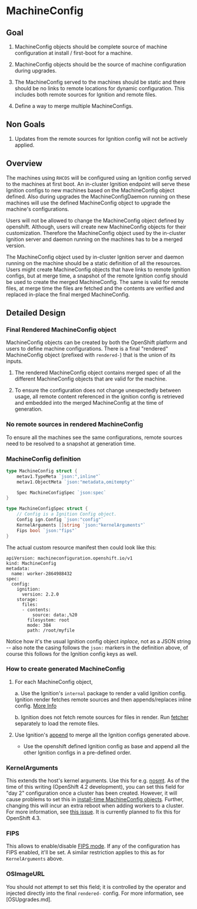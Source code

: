 # MachineConfig

## Goal

1. MachineConfig objects should be complete source of machine configuration at install / first-boot for a machine.

2. MachineConfig objects should be the source of machine configuration during upgrades.

3. The MachineConfig served to the machines should be static and there should be no links to remote locations for dynamic configuration. This includes both remote sources for Ignition and remote files.

4. Define a way to merge multiple MachineConfigs.

## Non Goals

1. Updates from the remote sources for Ignition config will not be actively applied.

## Overview

The machines using `RHCOS` will be configured using an Ignition config served to the machines at first boot. An in-cluster Ignition endpoint will serve these Ignition configs to new machines based on the MachineConfig object defined.
Also during upgrades the MachineConfigDaemon running on these machines will use the defined MachineConfig object to upgrade the machine's configurations.

Users will not be allowed to change the MachineConfig object defined by openshift. Although, users will create new MachineConfig objects for their customization. Therefore the MachineConfig object used by the in-cluster Ignition server and daemon running on the machines has to be a merged version.

The MachineConfig object used by in-cluster Ignition server and daemon running on the machine should be a static definition of all the resources. Users might create MachineConfig objects that have links to remote Ignition configs, but at merge time, a snapshot of the remote Ignition config should be used to create the merged MachineConfig. The same is valid for remote files, at merge time the files are fetched and the contents are verified and replaced in-place the final merged MachineConfig.

## Detailed Design

### Final Rendered MachineConfig object

MachineConfig objects can be created by both the OpenShift platform and users to define machine configurations.  There is a final "rendered" MachineConfig object (prefixed with `rendered-`) that is the union of its inputs.

1. The rendered MachineConfig object contains merged spec of all the different MachineConfig objects that are valid for the machine.

2. To ensure the configuration does not change unexpectedly between usage, all remote content referenced in the ignition config is retrieved and embedded into the merged MachineConfig at the time of generation.

### No remote sources in rendered MachineConfig

To ensure all the machines see the same configurations, remote sources need to be resolved to a snapshot at generation time.

### MachineConfig definition

```go
type MachineConfig struct {
    metav1.TypeMeta `json:",inline"`
    metav1.ObjectMeta `json:"metadata,omitempty"`

    Spec MachineConfigSpec `json:spec`
}

type MachineConfigSpec struct {
    // Config is a Ignition Config object.
    Config ign.Config `json:"config"`
    KernelArguments []string `json:"kernelArguments"`
    Fips bool `json:"fips"`
}
```

The actual custom resource manifest then could look like this:

```
apiVersion: machineconfiguration.openshift.io/v1
kind: MachineConfig
metadata:
  name: worker-2864988432
spec:
  config:
    ignition:
      version: 2.2.0
    storage:
      files:
      - contents:
          source: data:,%20
        filesystem: root
        mode: 384
        path: /root/myfile
```

Notice how it's the usual Ignition config object *inplace*, not as a JSON
string -- also note the casing follows the `json:` markers in the definition above, of course this follows for the
Ignition config keys as well.

### How to create generated MachineConfig

1. For each MachineConfig object,

    a. Use the Ignition's `internal` package to render a valid Ignition config. Ignition render fetches remote sources and then appends/replaces inline config. [More Info](https://github.com/coreos/Ignition/blob/99b8d5052db6b30fe4812d2efbc8713a3abbef70/internal/exec/engine.go#L204-L252)

    b. Ignition does not fetch remote sources for files in render. Run [fetcher](https://github.com/coreos/Ignition/blob/99b8d5052db6b30fe4812d2efbc8713a3abbef70/internal/exec/util/file.go#L183) separately to load the remote files.

2. Use Ignition's [append](https://github.com/coreos/ignition/blob/99b8d5052db6b30fe4812d2efbc8713a3abbef70/config/v2_2/append.go#L23-L34) to merge all the Ignition configs generated above.

    * Use the openshift defined Ignition config as base and append all the other Ignition configs in a pre-defined order.

### KernelArguments

This extends the host's kernel arguments.  Use this for e.g. [nosmt](https://access.redhat.com/solutions/rhel-smt).
As of the time of this writing (OpenShift 4.2 development), you can set this field for "day 2" configuration
once a cluster has been created.  However, it will cause problems to set this in [install-time MachineConfig objects](https://github.com/openshift/installer/blob/master/docs/user/customization.md#install-time-customization-for-machine-configuration).  Further, changing this will incur an extra reboot when adding workers to a cluster.  For more information, see [this issue](https://github.com/openshift/machine-config-operator/issues/798).  It is currently planned to fix this for OpenShift 4.3.

### FIPS

This allows to enable/disable [FIPS mode](https://access.redhat.com/documentation/en-us/red_hat_enterprise_linux/7/html/security_guide/chap-federal_standards_and_regulations). If any of the configuration has FIPS enabled, it'll be set.  A similar restriction applies to this as for `KernelArguments` above.

### OSImageURL

You should not attempt to set this field; it is controlled by the operator and injected directly into the final `rendered-` config.
For more information, see [OSUpgrades.md].
